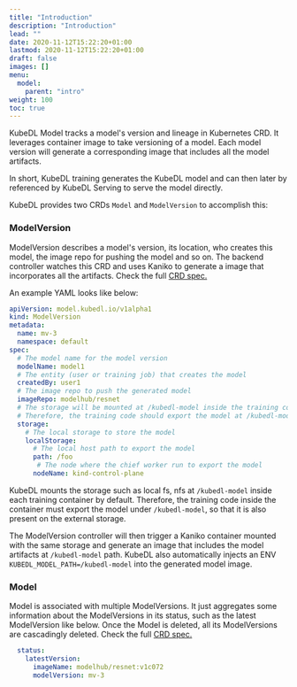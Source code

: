 ```yaml
---
title: "Introduction"
description: "Introduction"
lead: ""
date: 2020-11-12T15:22:20+01:00
lastmod: 2020-11-12T15:22:20+01:00
draft: false
images: []
menu:
  model:
    parent: "intro"
weight: 100
toc: true
---
```


KubeDL Model tracks a model's version and lineage in Kubernetes CRD. It leverages container image to take versioning of a model.
Each model version will generate a corresponding image that includes all the model artifacts.

In short, KubeDL training generates the KubeDL model and can then later by referenced by KubeDL Serving to serve the model directly.

KubeDL provides two CRDs `Model` and `ModelVersion` to accomplish this:

### ModelVersion

ModelVersion describes a model's version, its location, who creates this model, the image repo for pushing the model and so on.
The backend controller watches this CRD and uses Kaniko to generate a image that incorporates all the artifacts.
Check the full [CRD spec.](https://github.com/alibaba/kubedl/blob/master/apis/model/v1alpha1/modelversion_types.go)

An example YAML looks like below:

```YAML
apiVersion: model.kubedl.io/v1alpha1
kind: ModelVersion
metadata:
  name: mv-3
  namespace: default
spec:
  # The model name for the model version
  modelName: model1
  # The entity (user or training job) that creates the model
  createdBy: user1
  # The image repo to push the generated model
  imageRepo: modelhub/resnet
  # The storage will be mounted at /kubedl-model inside the training container.
  # Therefore, the training code should export the model at /kubedl-model path.
  storage:
    # The local storage to store the model
    localStorage:
      # The local host path to export the model
      path: /foo
       # The node where the chief worker run to export the model
      nodeName: kind-control-plane
```

KubeDL mounts the storage such as local fs, nfs at `/kubedl-model` inside each training container by default. Therefore,
the training code inside the container must export the model under `/kubedl-model`, so that it is also present on the external storage.

The ModelVersion controller will then trigger a Kaniko container mounted with the same storage and generate an image that includes the
model artifacts at `/kubedl-model` path.
KubeDL also automatically injects an ENV  `KUBEDL_MODEL_PATH=/kubedl-model` into the generated model image.

### Model

Model is associated with multiple ModelVersions. It just aggregates some information about the ModelVersions in its status, such as the latest ModelVersion like below.
Once the Model is deleted, all its ModelVersions are cascadingly deleted.
Check the full [CRD spec.](https://github.com/alibaba/kubedl/blob/master/apis/model/v1alpha1/model_types.go)

```YAML
  status:
    latestVersion:
      imageName: modelhub/resnet:v1c072
      modelVersion: mv-3
```
